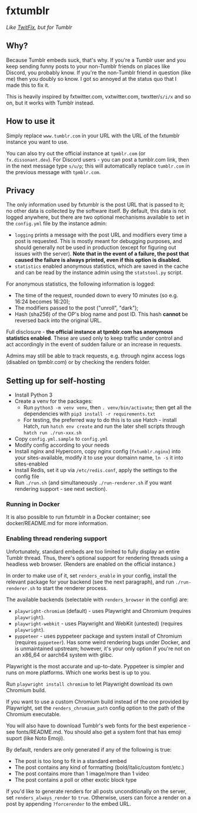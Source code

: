 # fxtumblr

*Like [TwitFix](https://github.com/robinuniverse/TwitFix), but for Tumblr*

## Why?

Because Tumblr embeds suck, that's why. If you're a Tumblr user and you keep sending funny posts to your non-Tumblr friends on places like Discord, you probably know. If you're the non-Tumblr friend in question (like me) then you doubly so know. I got so annoyed at the status quo that I made this to fix it.

This is heavily inspired by fxtwitter.com, vxtwitter.com, twxtter/`s/i/x` and so on, but it works with Tumblr instead.

## How to use it

Simply replace `www.tumblr.com` in your URL with the URL of the fxtumblr instance you want to use.

You can also try out the official instance at `tpmblr.com` (or `fx.dissonant.dev`). For Discord users - you can post a tumblr.com link, then in the next message type `s/u/p`; this will automatically replace `tumblr.com` in the previous message with `tpmblr.com`.

## Privacy

The only information used by fxtumblr is the post URL that is passed to it; no other data is collected by the software itself. By default, this data is not logged anywhere, but there are two optional mechanisms available to set in the `config.yml` file by the instance admin:

- `logging` prints a message with the post URL and modifiers every time a post is requested. This is mostly meant for debugging purposes, and should generally not be used in production (except for figuring out issues with the server). **Note that in the event of a failure, the post that caused the failure is always printed, even if this option is disabled.**
- `statistics` enabled anonymous statistics, which are saved in the cache and can be read by the instance admin using the `statstool.py` script.

For anonymous statistics, the following information is logged:

- The time of the request, rounded down to every 10 minutes (so e.g. 16:24 becomes 16:20);
- The modifiers passed to the post ("unroll", "dark");
- Hash (sha256) of the OP's blog name and post ID. This hash **cannot** be reversed back into the original URL.

Full disclosure - **the official instance at tpmblr.com has anonymous statistics enabled**. These are used only to keep traffic under control and act accordingly in the event of sudden failure or an increase in requests.

Admins may still be able to track requests, e.g. through nginx access logs (disabled on tpmblr.com) or by checking the renders folder.

## Setting up for self-hosting

* Install Python 3
* Create a venv for the packages:
  * Run `python3 -m venv venv`, then `. venv/bin/activate`; then get all the dependencies with `pip3 install -r requirements.txt`
  * For testing, the preferred way to do this is to use Hatch - install Hatch, run `hatch env create` and run the later shell scripts through `hatch run ./run-xxx.sh`
* Copy `config.yml.sample` to `config.yml`
* Modify config according to your needs
* Install nginx and Hypercorn, copy nginx config (`fxtumblr.nginx`) into your sites-available, modify it to use your domainn name, `ln -s` it into sites-enabled
* Install Redis, set it up via `/etc/redis.conf`, apply the settings to the config file
* Run `./run.sh` (and simultaneously `./run-renderer.sh` if you want rendering support - see next section).

### Running in Docker

It is also possible to run fxtumblr in a Docker container; see docker/README.md for more information.

### Enabling thread rendering support

Unfortunately, standard embeds are too limited to fully display an entire Tumblr thread. Thus, there's optional support for rendering threads using a headless web browser. (Renders are enabled on the official instance.)

In order to make use of it, set `renders_enable` in your config, install the relevant package for your backend (see the next paragraph), and run `./run-renderer.sh` to start the renderer process.

The available backends (selectable with `renders_browser` in the config) are:

- `playwright-chromium` (default) - uses Playwright and Chromium (requires `playwright`).
- `playwright-webkit` - uses Playwright and WebKit (untested) (requires `playwright`).
- `pyppeteer` - uses pyppeteer package and system install of Chromium (requires `pyppeteer`). Has some weird rendering bugs under Docker, and is unmaintained upstream; however, it's your only option if you're not on an x86_64 or aarch64 system with glibc.

Playwright is the most accurate and up-to-date. Pyppeteer is simpler and runs on more platforms. Which one works best is up to you.

Run `playwright install chromium` to let Playwright download its own Chromium build.

If you want to use a custom Chromium build instead of the one provided by Playwright, set the `renders_chromium_path` config option to the path of the Chromium executable.

You will also have to download Tumblr's web fonts for the best experience - see fonts/README.md. You should also get a 
system font that has emoji suport (like Noto Emoji).

By default, renders are only generated if any of the following is true:

- The post is too long to fit in a standard embed
- The post contains any kind of formatting (bold/italic/custom font/etc.)
- The post contains more than 1 image/more than 1 video
- The post contains a poll or other exotic block type

If you'd like to generate renders for all posts unconditionally on the server, set `renders_always_render` to `true`. Otherwise, users can force a render on a post by appending `?forcerender` to the embed URL.
